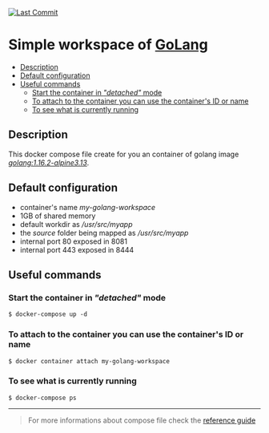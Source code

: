 [![Last Commit][last-commit]][commits]
# Simple workspace of [GoLang][1] <!-- omit in toc -->

- [Description](#description)
- [Default configuration](#default-configuration)
- [Useful commands](#useful-commands)
  - [Start the container in *"detached"* mode](#start-the-container-in-detached-mode)
  - [To attach to the container you can use the container's ID or name](#to-attach-to-the-container-you-can-use-the-containers-id-or-name)
  - [To see what is currently running](#to-see-what-is-currently-running)

## Description
This docker compose file create for you an container of golang image [*golang:1.16.2-alpine3.13*][2].


## Default configuration
* container's name _*my-golang-workspace*_
* 1GB of shared memory
* default workdir as */usr/src/myapp*
* the *source* folder being mapped as */usr/src/myapp*
* internal port 80 exposed in 8081
* internal port 443 exposed in 8444

## Useful commands

### Start the container in *"detached"* mode

```
$ docker-compose up -d
```

### To attach to the container you can use the container's ID or name

```
$ docker container attach my-golang-workspace
```

### To see what is currently running

```
$ docker-compose ps
```

---

> For more informations about compose file check the [reference guide][reference-guide]

[1]: https://golang.org
[2]: https://github.com/docker-library/golang/blob/fc960e720b9ba539812525220a272aa3961d359c/1.16/alpine3.13/Dockerfile

[reference-guide]: https://docs.docker.com/compose/compose-file/compose-file-v3/
[commits]: https://github.com/wvicente/golang-workspace/commits/master
[last-commit]: https://img.shields.io/github/last-commit/wvicente/golang-workspace/master?style=plastic&logo=github